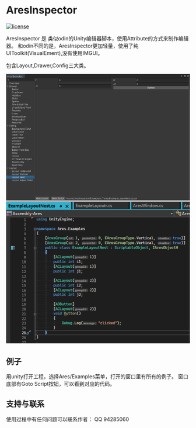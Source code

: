 # AresInspector

[![license](http://img.shields.io/badge/license-MIT-blue.svg)](https://github.com/YannABC/AresInspector/main/LICENSE)

AresInspector 是 类似odin的Unity编辑器脚本，使用Attribute的方式来制作编辑器。
和odin不同的是，AresInspector更加轻量，使用了纯UIToolkit(VisualEment),没有使用IMGUI。

包含Layout,Drawer,Config三大类。

![examples](./docs/images/examples.png)
![examples](./docs/images/example-layout.png)

## 例子
用unity打开工程，选择Ares/Examples菜单，打开的窗口里有所有的例子。
窗口底部有Goto Script按钮，可以看到对应的代码。

## 支持与联系
使用过程中有任何问题可以联系作者： QQ 94285060
